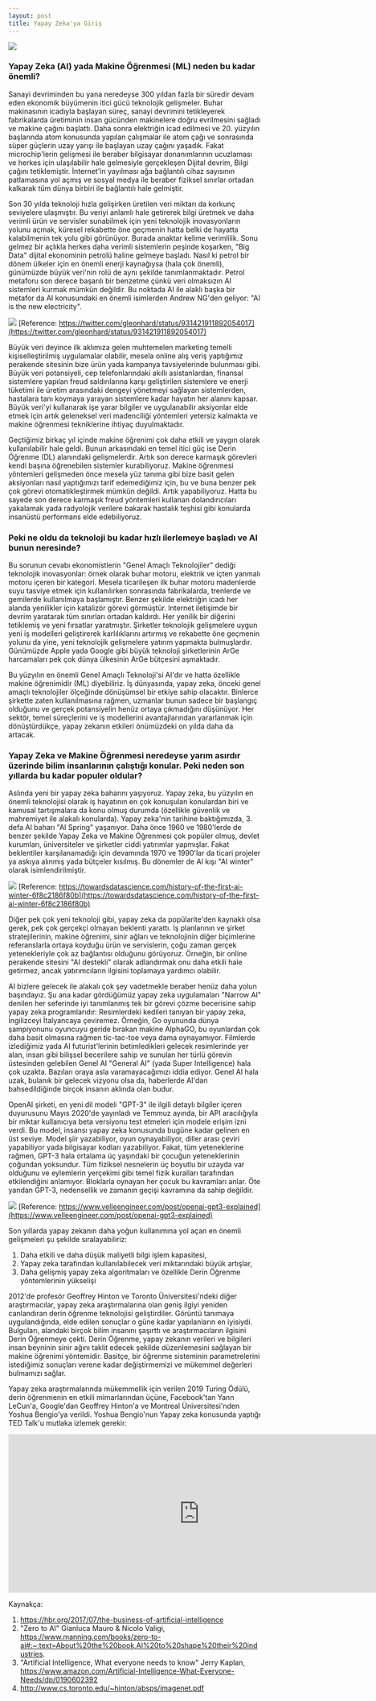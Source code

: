 ```yaml
---
layout: post
title: Yapay Zeka'ya Giriş
---
```


![](/images/HeaderPicture2.png)

<h3>Yapay Zeka (AI) yada Makine Öğrenmesi (ML) neden bu kadar önemli?</h3>

Sanayi devriminden bu yana neredeyse 300 yıldan fazla bir süredir devam eden ekonomik büyümenin itici gücü teknolojik gelişmeler. Buhar makinasının icadıyla başlayan süreç, sanayi devrimini tetikleyerek fabrikalarda üretiminin insan gücünden makinelere doğru evrilmesini sağladı ve makine çağını başlattı. Daha sonra elektriğin icad edilmesi ve 20. yüzyılın başlarında atom konusunda yapılan çalışmalar ile atom çağı ve sonrasında süper güçlerin uzay yarışı ile başlayan uzay çağını yaşadık. Fakat microchip'lerin gelişmesi ile beraber bilgisayar donanımlarının ucuzlaması ve herkes için ulaşılabilir hale gelmesiyle gerçekleşen Dijital devrim, Bilgi çağını tetiklemiştir. İnternet'in yayılması ağa bağlantılı cihaz sayısının patlamasına yol açmış ve sosyal medya ile beraber fiziksel sınırlar ortadan kalkarak tüm dünya birbiri ile bağlantılı hale gelmiştir. 

Son 30 yılda teknoloji hızla gelişirken üretilen veri miktarı da korkunç seviyelere ulaşmıştır. Bu veriyi anlamlı hale getirerek bilgi üretmek ve daha verimli ürün ve servisler sunabilmek için yeni teknolojik inovasyonların yolunu açmak, küresel rekabette öne geçmenin hatta belki de hayatta kalabilmenin tek yolu gibi görünüyor. Burada anaktar kelime verimlilik. Sonu gelmez bir açlıkla herkes daha verimli sistemlerin peşinde koşarken, "Big Data" dijital ekonominin petrolü haline gelmeye başladı. Nasıl ki petrol bir dönem ülkeler için en önemli enerji kaynağıysa (hala çok önemli), günümüzde büyük veri'nin rolü de aynı şekilde tanımlanmaktadır. Petrol metaforu son derece başarılı bir benzetme çünkü veri olmaksızın AI sistemleri kurmak mümkün değildir. Bu noktada AI ile alaklı başka bir metafor da AI konusundaki en önemli isimlerden Andrew NG'den geliyor: "AI is the new electricity".

![](/images/DataOilAIElectricity.png)
[Reference: https://twitter.com/gleonhard/status/931421911892054017](https://twitter.com/gleonhard/status/931421911892054017)


Büyük veri deyince ilk aklımıza gelen muhtemelen marketing temelli kişiselleştirilmiş uygulamalar olabilir, mesela online alış veriş yaptığımız perakende sitesinin bize ürün yada kampanya tavsiyelerinde bulunması gibi. Büyük veri potansiyeli, cep telefonlarındaki akıllı asistanlardan, finansal sistemlere yapılan freud saldırılarına karşı geliştirilen sistemlere ve enerji tüketimi ile üretim arasındaki dengeyi yönetmeyi sağlayan sistemlerden, hastalara tanı koymaya yarayan sistemlere kadar hayatın her alanını kapsar. Büyük veri'yi kullanarak işe yarar bilgiler ve uygulanabilir aksiyonlar elde etmek için artık geleneksel veri madenciliği yöntemleri yetersiz kalmakta ve makine öğrenmesi tekniklerine ihtiyaç duyulmaktadır.

Geçtiğimiz birkaç yıl içinde makine öğrenimi çok daha etkili ve yaygın olarak kullanılabilir hale geldi. Bunun arkasındaki en temel itici güç ise Derin Öğrenme (DL) alanındaki gelişmelerdir. Artık son derece karmaşık görevleri kendi başına öğrenebilen sistemler kurabiliyoruz. Makine öğrenmesi yöntemleri gelişmeden önce mesela yüz tanıma gibi bize basit gelen aksiyonları nasıl yaptığımızı tarif edemediğimiz için, bu ve buna benzer pek çok görevi otomatikleştirmek mümkün değildi. Artık yapabiliyoruz. Hatta bu sayede son derece karmaşık freud yöntemleri kullanan dolandırıcıları yakalamak yada radyolojik verilere bakarak hastalık teşhisi gibi konularda insanüstü performans elde edebiliyoruz. 

<h3>Peki ne oldu da teknoloji bu kadar hızlı ilerlemeye başladı ve AI bunun neresinde? </h3>

Bu sorunun cevabı ekonomistlerin "Genel Amaçlı Teknolojiler" dediği teknolojik inovasyonlar: örnek olarak buhar motoru, elektrik ve içten yanmalı motoru içeren bir kategori. Mesela ticarileşen ilk buhar motoru madenlerde suyu tasviye etmek için kullanılırken sonrasında fabrikalarda, trenlerde ve gemilerde kullanılmaya başlamıştır. Benzer şekilde elektriğin icadı her alanda yenilikler için katalizör görevi görmüştür. Internet iletişimde bir devrim yaratarak tüm sınırları ortadan kaldırdı. Her yenilik bir diğerini tetiklemiş ve yeni fırsatlar yaratmıştır. Şirketler teknolojik gelişmelere uygun yeni iş modelleri geliştirerek karlılıklarını artırmış ve rekabette öne geçmenin yolunu da yine, yeni teknolojik gelişmelere yatırım yapmakta bulmuşlardır. Günümüzde Apple yada Google gibi büyük teknoloji şirketlerinin ArGe harcamaları pek çok dünya ülkesinin ArGe bütçesini aşmaktadır.

Bu yüzyılın en önemli Genel Amaçlı Teknoloji'si AI'dır ve hatta özellikle makine öğrenimidir (ML) diyebiliriz. İş dünyasında, yapay zeka, önceki genel amaçlı teknolojiler ölçeğinde dönüşümsel bir etkiye sahip olacaktır. Binlerce şirkette zaten kullanılmasına rağmen, uzmanlar bunun sadece bir başlangıç olduğunu ve gerçek potansiyelin henüz ortaya çıkmadığını düşünüyor. Her sektör, temel süreçlerini ve iş modellerini avantajlarından yararlanmak için dönüştürdükçe, yapay zekanın etkileri önümüzdeki on yılda daha da artacak. 

<h3>Yapay Zeka ve Makine Öğrenmesi neredeyse yarım asırdır üzerinde bilim insanlarının çalıştığı konular. Peki neden son yıllarda bu kadar populer oldular?</h3>

Aslında yeni bir yapay zeka baharını yaşıyoruz. Yapay zeka, bu yüzyılın en önemli teknolojisi olarak iş hayatının en çok konuşulan konulardan biri ve kamusal tartışmalara da konu olmuş durumda (özellikle güvenlik ve mahremiyet ile alakalı konularda). Yapay zeka'nin tarihine baktığımızda, 3. defa AI baharı "AI Spring" yaşanıyor. Daha önce 1960 ve 1980'lerde de benzer şekilde Yapay Zeka ve Makine Öğrenmesi çok popüler olmuş, devlet kurumları, üniversiteler ve şirketler ciddi yatırımlar yapmışlar. Fakat beklentiler karşılanamadığı için devamında 1970 ve 1990'lar da ticari projeler ya askıya alınmış yada bütçeler kısılmış. Bu dönemler de AI kışı "AI winter" olarak isimlendirilmiştir.

![](/images/AI_winter_history.png)
[Reference: https://towardsdatascience.com/history-of-the-first-ai-winter-6f8c2186f80b](https://towardsdatascience.com/history-of-the-first-ai-winter-6f8c2186f80b)

Diğer pek çok yeni teknoloji gibi, yapay zeka da popülarite'den kaynaklı olsa gerek, pek çok gerçekçi olmayan beklenti yarattı. İş planlarının ve şirket stratejilerinin, makine öğrenimi, sinir ağları ve teknolojinin diğer biçimlerine referanslarla ortaya koyduğu ürün ve servislerin, çoğu zaman gerçek yetenekleriyle çok az bağlantısı olduğunu görüyoruz. Örneğin, bir online perakende sitesini "AI destekli" olarak adlandırmak onu daha etkili hale getirmez, ancak yatırımcıların ilgisini toplamaya yardımcı olabilir. 

AI bizlere gelecek ile alakalı çok şey vadetmekle beraber henüz daha yolun başındayız. Şu ana kadar gördüğümüz yapay zeka uygulamaları "Narrow AI" denilen her seferinde iyi tanımlanmış tek bir görevi çözme becerisine sahip yapay zeka programlarıdır: Resimlerdeki kedileri tanıyan bir yapay zeka, İngilizceyi İtalyancaya çeviremez. Örneğin, Go oyununda dünya şampiyonunu oyuncuyu geride bırakan makine AlphaGO, bu oyunlardan çok daha basit olmasına rağmen tic-tac-toe veya dama oynayamıyor. Filmlerde izlediğimiz yada AI futurist'lerinin betimledikleri gelecek resimlerinde yer alan, insan gibi bilişsel becerilere sahip ve sunulan her türlü görevin üstesinden gelebilen Genel AI "General AI" (yada Super Intelligence) hala çok uzakta. Bazıları oraya asla varamayacağımızı iddia ediyor. Genel AI hala uzak, bulanık bir gelecek vizyonu olsa da, haberlerde AI'dan bahsedildiğinde birçok insanın aklında olan budur. 

OpenAI şirketi, en yeni dil modeli "GPT-3" ile ilgili detaylı bilgiler içeren duyurusunu Mayıs 2020'de yayınladı ve Temmuz ayında, bir API aracılığıyla bir miktar kullanıcıya beta versiyonu test etmeleri için modele erişim izni verdi. Bu model, insansı yapay zeka konusunda bugüne kadar gelinen en üst seviye. Model şiir yazabiliyor, oyun oynayabiliyor, diller arası çeviri yapabiliyor yada bilgisayar kodları yazabiliyor. Fakat, tüm yeteneklerine rağmen, GPT-3 hala ortalama üç yaşındaki bir çocuğun yeteneklerinin çoğundan yoksundur. Tüm fiziksel nesnelerin üç boyutlu bir uzayda var olduğunu ve eylemlerin yerçekimi gibi temel fizik kuralları tarafından etkilendiğini anlamıyor. Bloklarla oynayan her çocuk bu kavramları anlar. Öte yandan GPT-3, nedensellik ve zamanın geçişi kavramına da sahip değildir. 

![](/images/GPT-3_sample.png)
[Reference: https://www.velleengineer.com/post/openai-gpt3-explained](https://www.velleengineer.com/post/openai-gpt3-explained)

Son yıllarda yapay zekanın daha yoğun kullanımına yol açan en önemli gelişmeleri şu şekilde sıralayabiliriz:
1. Daha etkili ve daha düşük maliyetli bilgi işlem kapasitesi, 
2. Yapay zeka tarafından kullanılabilecek veri miktarındaki büyük artışlar,
3. Daha gelişmiş yapay zeka algoritmaları ve özellikle Derin Öğrenme yöntemlerinin yükselişi

2012'de profesör Geoffrey Hinton ve Toronto Üniversitesi'ndeki diğer araştırmacılar, yapay zeka araştırmalarına olan geniş ilgiyi yeniden canlandıran derin öğrenme teknolojisi geliştirdiler. Görüntü tanımaya uygulandığında, elde edilen sonuçlar o güne kadar yapılanların en iyisiydi. Bulguları, alandaki birçok bilim insanını şaşırttı ve araştırmacıların ilgisini Derin Öğrenmeye çekti. Derin Öğrenme, yapay zekanın verileri ve bilgileri insan beyninin sinir ağını taklit edecek şekilde düzenlemesini sağlayan bir makine öğrenimi yöntemidir. Basitçe, bir öğrenme sisteminin parametrelerini istediğimiz sonuçları verene kadar değiştirmemizi ve mükemmel değerleri bulmamızı sağlar.

Yapay zeka araştırmalarında mükemmellik için verilen 2019 Turing Ödülü, derin öğrenmenin en etkili mimarlarından üçüne, Facebook'tan Yann LeCun'a, Google'dan Geoffrey Hinton'a ve Montreal Üniversitesi'nden Yoshua Bengio'ya verildi. Yoshua Bengio'nun Yapay zeka konusunda yaptığı TED Talk'u mutlaka izlemek gerekir:
<p><iframe src="https://www.youtube.com/embed/uawLjkSI7Mo" width="760" height="315" frameborder="0" allowfullscreen="allowfullscreen"></iframe></p>

Kaynakça:
1. https://hbr.org/2017/07/the-business-of-artificial-intelligence
2. "Zero to AI" Gianluca Mauro & Nicolo Valigi, https://www.manning.com/books/zero-to-ai#:~:text=About%20the%20book,AI%20to%20shape%20their%20industries.
3. "Artificial Intelligence, What everyone needs to know" Jerry Kaplan, https://www.amazon.com/Artificial-Intelligence-What-Everyone-Needs/dp/0190602392
4. http://www.cs.toronto.edu/~hinton/absps/imagenet.pdf

